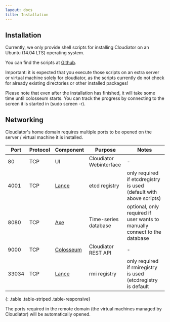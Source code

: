 ```yaml
---
layout: docs
title: Installation
---
```


## Installation

Currently, we only provide shell scripts for installing Cloudiator on an
Ubuntu (14.04 LTS) operating system.

You can find the scripts at [Github](https://github.com/cloudiator/installation/tree/master/shell/ubuntu).

<div class="alert alert-danger" role="alert">
<span class="glyphicon glyphicon-exclamation-sign" aria-hidden="true"></span>
Important: it is expected that you execute those scripts on an extra server or virtual machine solely for cloudiator,
as the scripts currently do not check for already existing directories or other installed packages!
</div>

Please note that even after the installation has finished, it will take some time until colosseum starts. You
can track the progress by connecting to the screen it is started in (sudo screen -r).
 
## Networking

Cloudiator's home domain requires multiple ports to be opened on the server / virtual machine
it is installed.

| Port | Protocol | Component | Purpose | Notes |
| ---- | -------- | --------- |------- | ----- |
|80|TCP|UI|Cloudiator Webinterface| - |
|4001|TCP|[Lance](/components/lance.html)|etcd registry| only required if etcdregistry is used (default with above scripts)|
|8080|TCP|[Axe](/components/axe.html)|Time-series database| optional, only required if user wants to manually connect to the database|
|9000|TCP|[Colosseum](/components/colosseum.html)|Cloudiator REST API| - |
|33034|TCP|[Lance](/components/lance.html)|rmi registry| only required if rmiregistry is used (etcdregistry is default|
{: .table .table-striped .table-responsive}

The ports required in the remote domain (the virtual machines managed by Cloudiator) will be automatically
opened.




